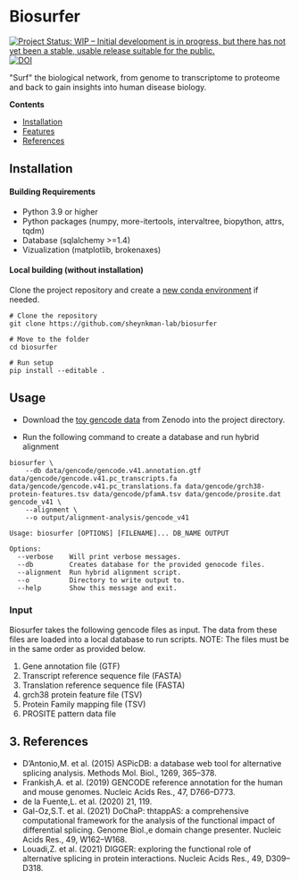 
# Biosurfer

[![Project Status: WIP – Initial development is in progress, but there has not yet been a stable, usable release suitable for the public.](https://www.repostatus.org/badges/latest/wip.svg)](https://www.repostatus.org/#wip)  [![DOI](https://zenodo.org/badge/DOI/10.5281/zenodo.7004071.svg)](https://doi.org/10.5281/zenodo.7004071)

"Surf" the biological network, from genome to transcriptome to proteome and back to gain insights into human disease biology.

**Contents**

- [Installation](#installation)
- [Features](#features)
- [References](#references)

## Installation
 

#### Building Requirements

* Python 3.9 or higher 
* Python packages (numpy, more-itertools, intervaltree, biopython, attrs, tqdm)
* Database (sqlalchemy >=1.4)
* Vizualization (matplotlib, brokenaxes)

#### Local building (without installation)


Clone the project repository and create a [new conda environment](https://conda.io/projects/conda/en/latest/user-guide/tasks/manage-environments.html#creating-an-environment-with-commands) if needed.

```
# Clone the repository
git clone https://github.com/sheynkman-lab/biosurfer
    
# Move to the folder
cd biosurfer
    
# Run setup 
pip install --editable .
``` 

## Usage
* Download the [toy gencode data](https://zenodo.org/record/7004071) from Zenodo into the project directory.

* Run the following command to create a database and run hybrid alignment

```
biosurfer \
    --db data/gencode/gencode.v41.annotation.gtf data/gencode/gencode.v41.pc_transcripts.fa data/gencode/gencode.v41.pc_translations.fa data/gencode/grch38-protein-features.tsv data/gencode/pfamA.tsv data/gencode/prosite.dat gencode_v41 \
    --alignment \
    --o output/alignment-analysis/gencode_v41 
```
```
Usage: biosurfer [OPTIONS] [FILENAME]... DB_NAME OUTPUT

Options:
  --verbose    Will print verbose messages.
  --db         Creates database for the provided genocode files.
  --alignment  Run hybrid alignment script.
  --o          Directory to write output to.
  --help       Show this message and exit. 
```

### Input

Biosurfer takes the following gencode files as input. The data from these files are loaded into a local database to run scripts.
NOTE: The files must be in the same order as provided below.
1. Gene annotation file (GTF)
2. Transcript reference sequence file (FASTA)
3. Translation reference sequence file (FASTA)
4. grch38 protein feature file (TSV)
5. Protein Family mapping file (TSV)
6. PROSITE pattern data file    


    
## 3. References

* D’Antonio,M. et al. (2015) ASPicDB: a database web tool for alternative splicing analysis. Methods Mol. Biol., 1269, 365–378.
* Frankish,A. et al. (2019) GENCODE reference annotation for the human and mouse genomes. Nucleic Acids Res., 47, D766–D773.
* de la Fuente,L. et al. (2020)  21, 119.
* Gal-Oz,S.T. et al. (2021) DoChaP: thtappAS: a comprehensive computational framework for the analysis of the functional impact of differential splicing. Genome Biol.,e domain change presenter. Nucleic Acids Res., 49, W162–W168.
* Louadi,Z. et al. (2021) DIGGER: exploring the functional role of alternative splicing in protein interactions. Nucleic Acids Res., 49, D309–D318.
